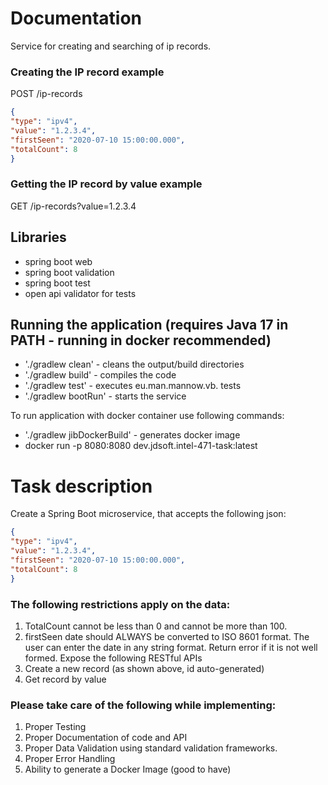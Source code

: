 # Documentation
Service for creating and searching of ip records. 

### Creating the IP record example
POST /ip-records
```json
{
"type": "ipv4",
"value": "1.2.3.4",
"firstSeen": "2020-07-10 15:00:00.000",
"totalCount": 8
}
```
### Getting the IP record by value example
GET /ip-records?value=1.2.3.4

## Libraries
* spring boot web
* spring boot validation
* spring boot test
* open api validator for tests

## Running the application (requires Java 17 in PATH - running in docker recommended)

* './gradlew clean' - cleans the output/build directories
* './gradlew build' - compiles the code
* './gradlew test' - executes eu.man.mannow.vb. tests
* './gradlew bootRun' - starts the service

To run application with docker container use following commands:
* './gradlew jibDockerBuild' - generates docker image
* docker run -p 8080:8080 dev.jdsoft.intel-471-task:latest

# Task description

Create a Spring Boot microservice, that accepts the following json:
```json
{
"type": "ipv4",
"value": "1.2.3.4",
"firstSeen": "2020-07-10 15:00:00.000",
"totalCount": 8
}
```
### The following restrictions apply on the data:
1. TotalCount cannot be less than 0 and cannot be more than 100.
2. firstSeen date should ALWAYS be converted to ISO 8601 format. The user can enter the date
   in any string format. Return error if it is not well formed.
   Expose the following RESTful APIs
3. Create a new record (as shown above, id auto-generated)
4. Get record by value

### Please take care of the following while implementing:
1. Proper Testing
2. Proper Documentation of code and API
3. Proper Data Validation using standard validation frameworks.
4. Proper Error Handling
5. Ability to generate a Docker Image (good to have)